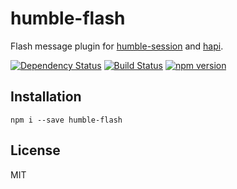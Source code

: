 # humble-flash

Flash message plugin for [humble-session](https://github.com/zkochan/humble-session) and [hapi](http://hapijs.com/).

[![Dependency Status](https://david-dm.org/zkochan/humble-flash/status.svg?style=flat)](https://david-dm.org/zkochan/humble-flash)
[![Build Status](https://travis-ci.org/zkochan/humble-flash.svg?branch=master)](https://travis-ci.org/zkochan/humble-flash)
[![npm version](https://badge.fury.io/js/humble-flash.svg)](http://badge.fury.io/js/humble-flash)


## Installation

```
npm i --save humble-flash
```


## License

MIT
